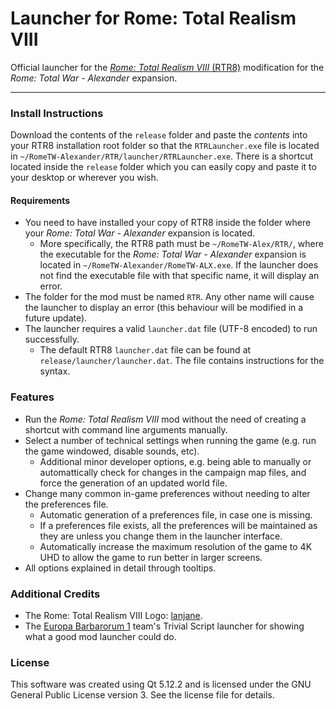 # Launcher for Rome: Total Realism VIII
Official launcher for the [_Rome: Total Realism VIII_ (RTR8)](http://www.twcenter.net/forums/forumdisplay.php?26) modification for the _Rome: Total War - Alexander_ expansion.

---

### Install Instructions
Download the contents of the `release` folder and paste the _contents_ into your RTR8 installation root folder so that the `RTRLauncher.exe` file is located in `~/RomeTW-Alexander/RTR/launcher/RTRLauncher.exe`. There is a shortcut located inside the `release` folder which you can easily copy and paste it to your desktop or wherever you wish.

#### Requirements
* You need to have installed your copy of RTR8 inside the folder where your _Rome: Total War - Alexander_ expansion is located.
    * More specifically, the RTR8 path must be `~/RomeTW-Alex/RTR/`, where the executable for the _Rome: Total War - Alexander_ expansion is located in `~/RomeTW-Alexander/RomeTW-ALX.exe`. If the launcher does not find the executable file with that specific name, it will display an error.
* The folder for the mod must be named `RTR`. Any other name will cause the launcher to display an error (this behaviour will be modified in a future update).
* The launcher requires a valid `launcher.dat` file (UTF-8 encoded) to run successfully.
    * The default RTR8 `launcher.dat` file can be found at `release/launcher/launcher.dat`. The file contains instructions for the syntax.

### Features
* Run the _Rome: Total Realism VIII_ mod without the need of creating a shortcut with command line arguments manually.
* Select a number of technical settings when running the game (e.g. run the game windowed, disable sounds, etc).
    * Additional minor developer options, e.g. being able to manually or automattically check for changes in the campaign map files, and force the generation of an updated world file.
* Change many common in-game preferences without needing to alter the preferences file.
    * Automatic generation of a preferences file, in case one is missing.
    * If a preferences file exists, all the preferences will be maintained as they are unless you change them in the launcher interface.
    * Automatically increase the maximum resolution of the game to 4K UHD to allow the game to run better in larger screens.
* All options explained in detail through tooltips.

### Additional Credits
* The Rome: Total Realism VIII Logo: [lanjane](https://gitlab.rtrproject.com/Lanjane).
* The [Europa Barbarorum 1](https://www.europabarbarorum.com/EB1/) team's Trivial Script launcher for showing what a good mod launcher could do.

### License
This software was created using Qt 5.12.2 and is licensed under the GNU General Public License version 3. See the license file for details.
